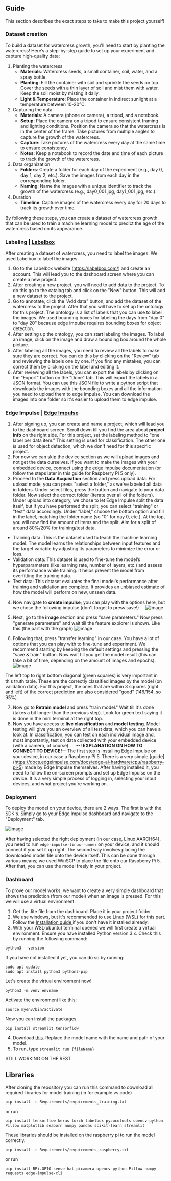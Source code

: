 ## Guide
This section describes the exact steps to take to make this project yourself!
### Dataset creation
To build a dataset for watercress growth, you'll need to start by planting the watercress! Here’s a step-by-step guide to set up your experiment and capture high-quality data:
1) Planting the watercress
   - **Materials**: Watercress seeds, a small container, soil, water, and a spray bottle.
   - **Planting**: Fill the container with soil and sprinkle the seeds on top. Cover the seeds with a thin layer of soil and mist them with water. Keep the soil moist by misting it daily.
   - **Light & Temperature**: Place the container in indirect sunlight at a temperature between 10-20°C.
2) Capturing the data
    - **Materials**: A camera (phone or camera), a tripod, and a notebook.
    - **Setup**: Place the camera on a tripod to ensure consistent framing and lighting conditions. Position the camera so that the watercress is in the center of the frame. Take pictures from multiple angles to capture the growth of the watercress.
    - **Capture**: Take pictures of the watercress every day at the same time to ensure consistency.
    - **Notes**: Keep a notebook to record the date and time of each picture to track the growth of the watercress.
3) Data organization
    - **Folders**: Create a folder for each day of the experiment (e.g., day 0, day 1, day 2, etc.). Save the images from each day in the corresponding folder.
    - **Naming**: Name the images with a unique identifier to track the growth of the watercress (e.g., day0_001.jpg, day1_001.jpg, etc.).
4) Duration
    - **Timeline**: Capture images of the watercress every day for 20 days to track its growth over time.

By following these steps, you can create a dataset of watercress growth that can be used to train a machine learning model to predict the age of the watercress based on its appearance.

### Labeling | [Labelbox](https://labelbox.com/)
After creating a dataset of watercress, you need to label the images. We used Labelbox to label the images.
1) Go to the Labelbox website (https://labelbox.com/) and create an account. This will lead you to the dashboard screen where you can create a new project. 
2) After creating a new project, you will need to add data to the project. To do this go to the catalog tab and click on the "New" button. This will add a new dataset to the project.
3) Go to annotate, click the "Add data" button, and add the dataset of the watercress to the project. After that you will have to set up the ontology for this project. The ontology is a list of labels that you can use to label the images. We used bounding boxes for labeling the days from "day 0" to "day 20" because edge impulse requires bounding boxes for object detection.
4) After setting up the ontology, you can start labeling the images. To label an image, click on the image and draw a bounding box around the whole picture.
5) After labeling all the images, you need to review all the labels to make sure they are correct. You can do this by clicking on the "Review" tab and reviewing the labels one by one. If you find any mistakes, you can correct them by clicking on the label and editing it.
6) After reviewing all the labels, you can export the labels by clicking on the "Export" button on the "Done" tab. This will export the labels in a JSON format. You can use this JSON file to write a python script that downloads the images with the bounding boxes and all the information you need to upload them to edge impulse. You can download the images into one folder so it's easier to upload them to edge impulse.

### Edge Impulse | [Edge Impulse](https://studio.edgeimpulse.com/) 
1) After signing up, you can create and name a project, which will lead you to the dashboard screen. Scroll down till you find the area about **project info** on the right side. For this project, set the labeling method to "one label per data item." This setting is used for classification. The other one is used for object detection, which we don't need for this specific project.
2) For now we can skip the device section as we will upload images and not get the data ourselves. If you want to make the images with your embedded device, connect using the edge impulse documentation (or follow the steps later in this guide for Raspberry Pi 5 only).
3) Proceed to the **Data Acquisition** section and press upload data. For upload mode, you can press "select a folder," as we've labeled all data in folders. Under select files, press the button and navigate to your data folder. Now select the correct folder (iterate over all of the folders). Under upload into category, we chose to let Edge Impulse split the data itself, but if you have performed the split, you can select "training" or "test" data accordingly. Under "label," choose the bottom option and fill in the label, matching the folder name (so "0" for day 0, etc.). At the top, you will now find the amount of items and the split. Aim for a split of around 80%/20% for training/test data.
- Training data: This is the dataset used to teach the machine learning model. The model learns the relationships between input features and the target variable by adjusting its parameters to minimize the error or loss.
- Validation data: This dataset is used to fine-tune the model’s hyperparameters (like learning rate, number of layers, etc.) and assess its performance while training. It helps prevent the model from overfitting the training data.
- Test data: This dataset evaluates the final model's performance after training and validation are complete. It provides an unbiased estimate of how the model will perform on new, unseen data.
4) Now navigate to **create impulse**; you can play with the options here, but we chose the following impulse (don't forget to press save!)
   
![image](https://github.com/user-attachments/assets/52ae42f6-1292-48fc-8ddc-b1ba327a93bb)

5) Next, go to the **image** section and press "save parameters." Now press "generate parameters" and wait till the feature explorer is shown. Like this (the part with the graph)
![image](https://github.com/user-attachments/assets/d0fde320-7646-4a9f-9381-a7e095e55af1)

6) Following that, press "transfer learning" in our case. You have a lot of options that you can play with to fine-tune and experiment. We recommend starting by keeping the default settings and pressing the "save & train" button. Now wait till you get the model result (this can take a bit of time, depending on the amount of images and epochs).
![image](https://github.com/user-attachments/assets/eb8357e3-7369-42f5-80bc-cfd21bff3d9b)

The left top to right bottom diagonal (green squares) is very important in this truth table. These are the correctly classified images by the model (on validation data). For this project, the ones that are within 3 squares (right and left) of the correct prediction are also considered "good" (146/154, so 95%).

7) Now go to **Retrain model** and press "train model." Wait till it's done (takes a bit longer than the previous step). Look for green text saying it is done in the mini terminal at the right top.
8) Now you have access to **live classification** and **model testing**. Model testing will give you an overview of all test data, which you can have a look at. In classification, you can test on each individual image and, most importantly, test on data collected with your embedded device (with a camera, of course).
   
**--! EXPLANATION ON HOW TO CONNECT TO DEVICE!--**
The first step is installing Edge Impulse on your device, in our case a Raspberry Pi 5. There is a very simple [guide] (https://docs.edgeimpulse.com/docs/edge-ai-hardware/cpu/raspberry-pi-5) made by Edge Impulse themselves. After having installed it, you need to follow the on-screen prompts and set up Edge Impulse on the device. It is a very simple process of logging in, selecting your input devices, and what project you're working on.
      

### Deployment
To deploy the model on your device, there are 2 ways. The first is with the SDK's. Simply go to your Edge Impulse dashboard and navigate to the "Deployment" tab. 

![image](../ArchitectureDocuments/Deploy.png)

After having selected the right deployment (in our case, Linux AARCH64), you need to run `edge-impulse-linux-runner` on your device, and it should connect if you set it up right.
The second way involves placing the downloaded model file onto the device itself. This can be done through various means; we used WinSCP to place the file onto our Raspberry Pi 5. After that, you can use the model freely in your project.

### Dashboard
To prove our model works, we want to create a very simple dashboard that shows the prediction (from our model) when an image is pressed. For this we will use a virtual environment.
1) Get the .lite file from the dashboard. Place it in your project folder
2) We use windows, but it's recommended to use Linux (WSL) for this part. Follow the [Installation guide ](https://ubuntu.com/tutorials/install-ubuntu-desktop#1-overview) if you don't have it installed already.
3) With your WSL(ubuntu) terminal opened we will first create a virtual environment.
Ensure you have installed Python version 3.x. Check this by running the following command:
```
python3 --version
```

If you have not installed it yet, you can do so by running:
```
sudo apt update
sudo apt install python3 python3-pip
```

Let's create the virtual environment now!
```
python3 -m venv envname
```

Activate the environment like this:
```
source myenv/bin/activate
```

Now you can install the packages.
```
pip install streamlit tensorflow
```
4) Download [this](https://github.com/vives-project-xp/GreenhouseWaterkersAI/blob/1a93c32a799fbc58e3fdac7e36b477d6b3cd9dfb/Python%20scripts/dashboard.py). Replace the model name with the name and path of your model.
5) To run, type `streamlit run {fileName}`

STILL WORKING ON THE REST

## Libraries
After cloning the repository you can run this command to download all required libraries for model training (in for example vs code)
```
pip install -r Requirements/requirements_training.txt
```

or run 
```
pip install tensorflow keras torch labelbox pycocotools opencv-python Pillow matplotlib seaborn numpy pandas scikit-learn streamlit
```

These libraries should be installed on the raspberry pi to run the model correctly.
```
pip install -r Requirements/requirements_raspberry.txt
```

or run 
```
pip install RPi.GPIO sense-hat picamera opencv-python Pillow numpy requests edge-impulse-cli
```
